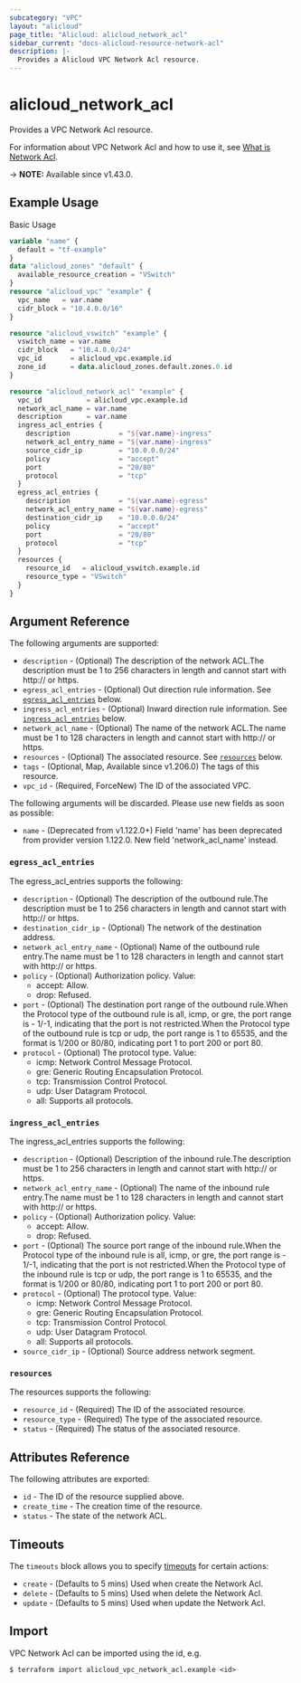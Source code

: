 ```yaml
---
subcategory: "VPC"
layout: "alicloud"
page_title: "Alicloud: alicloud_network_acl"
sidebar_current: "docs-alicloud-resource-network-acl"
description: |-
  Provides a Alicloud VPC Network Acl resource.
---
```


# alicloud_network_acl

Provides a VPC Network Acl resource. 

For information about VPC Network Acl and how to use it, see [What is Network Acl](https://www.alibabacloud.com/help/en/ens/latest/createnetworkacl).

-> **NOTE:** Available since v1.43.0.

## Example Usage

Basic Usage

```terraform
variable "name" {
  default = "tf-example"
}
data "alicloud_zones" "default" {
  available_resource_creation = "VSwitch"
}
resource "alicloud_vpc" "example" {
  vpc_name   = var.name
  cidr_block = "10.4.0.0/16"
}

resource "alicloud_vswitch" "example" {
  vswitch_name = var.name
  cidr_block   = "10.4.0.0/24"
  vpc_id       = alicloud_vpc.example.id
  zone_id      = data.alicloud_zones.default.zones.0.id
}

resource "alicloud_network_acl" "example" {
  vpc_id           = alicloud_vpc.example.id
  network_acl_name = var.name
  description      = var.name
  ingress_acl_entries {
    description            = "${var.name}-ingress"
    network_acl_entry_name = "${var.name}-ingress"
    source_cidr_ip         = "10.0.0.0/24"
    policy                 = "accept"
    port                   = "20/80"
    protocol               = "tcp"
  }
  egress_acl_entries {
    description            = "${var.name}-egress"
    network_acl_entry_name = "${var.name}-egress"
    destination_cidr_ip    = "10.0.0.0/24"
    policy                 = "accept"
    port                   = "20/80"
    protocol               = "tcp"
  }
  resources {
    resource_id   = alicloud_vswitch.example.id
    resource_type = "VSwitch"
  }
}
```


## Argument Reference

The following arguments are supported:
* `description` - (Optional) The description of the network ACL.The description must be 1 to 256 characters in length and cannot start with http:// or https.
* `egress_acl_entries` - (Optional) Out direction rule information. See [`egress_acl_entries`](#egress_acl_entries) below.
* `ingress_acl_entries` - (Optional) Inward direction rule information. See [`ingress_acl_entries`](#ingress_acl_entries) below.
* `network_acl_name` - (Optional) The name of the network ACL.The name must be 1 to 128 characters in length and cannot start with http:// or https.
* `resources` - (Optional) The associated resource. See [`resources`](#resources) below.
* `tags` - (Optional, Map, Available since v1.206.0) The tags of this resource.
* `vpc_id` - (Required, ForceNew) The ID of the associated VPC.

The following arguments will be discarded. Please use new fields as soon as possible:
* `name` - (Deprecated from v1.122.0+) Field 'name' has been deprecated from provider version 1.122.0. New field 'network_acl_name' instead.

### `egress_acl_entries`

The egress_acl_entries supports the following:

* `description` - (Optional) The description of the outbound rule.The description must be 1 to 256 characters in length and cannot start with http:// or https.
* `destination_cidr_ip` - (Optional) The network of the destination address.
* `network_acl_entry_name` - (Optional) Name of the outbound rule entry.The name must be 1 to 128 characters in length and cannot start with http:// or https.
* `policy` - (Optional) Authorization policy. Value:
  - accept: Allow.
  - drop: Refused.
* `port` - (Optional) The destination port range of the outbound rule.When the Protocol type of the outbound rule is all, icmp, or gre, the port range is - 1/-1, indicating that the port is not restricted.When the Protocol type of the outbound rule is tcp or udp, the port range is 1 to 65535, and the format is 1/200 or 80/80, indicating port 1 to port 200 or port 80.
* `protocol` - (Optional) The protocol type. Value:
  - icmp: Network Control Message Protocol.
  - gre: Generic Routing Encapsulation Protocol.
  - tcp: Transmission Control Protocol.
  - udp: User Datagram Protocol.
  - all: Supports all protocols.

### `ingress_acl_entries`

The ingress_acl_entries supports the following:

* `description` - (Optional) Description of the inbound rule.The description must be 1 to 256 characters in length and cannot start with http:// or https.
* `network_acl_entry_name` - (Optional) The name of the inbound rule entry.The name must be 1 to 128 characters in length and cannot start with http:// or https.
* `policy` - (Optional) Authorization policy. Value:
  - accept: Allow.
  - drop: Refused.
* `port` - (Optional) The source port range of the inbound rule.When the Protocol type of the inbound rule is all, icmp, or gre, the port range is - 1/-1, indicating that the port is not restricted.When the Protocol type of the inbound rule is tcp or udp, the port range is 1 to 65535, and the format is 1/200 or 80/80, indicating port 1 to port 200 or port 80.
* `protocol` - (Optional) The protocol type. Value:
  - icmp: Network Control Message Protocol.
  - gre: Generic Routing Encapsulation Protocol.
  - tcp: Transmission Control Protocol.
  - udp: User Datagram Protocol.
  - all: Supports all protocols.
* `source_cidr_ip` - (Optional) Source address network segment.

### `resources`

The resources supports the following:

* `resource_id` - (Required) The ID of the associated resource.
* `resource_type` - (Required) The type of the associated resource.
* `status` - (Required) The status of the associated resource.

## Attributes Reference

The following attributes are exported:
* `id` - The ID of the resource supplied above.
* `create_time` - The creation time of the resource.
* `status` - The state of the network ACL.

## Timeouts

The `timeouts` block allows you to specify [timeouts](https://www.terraform.io/docs/configuration-0-11/resources.html#timeouts) for certain actions:
* `create` - (Defaults to 5 mins) Used when create the Network Acl.
* `delete` - (Defaults to 5 mins) Used when delete the Network Acl.
* `update` - (Defaults to 5 mins) Used when update the Network Acl.

## Import

VPC Network Acl can be imported using the id, e.g.

```shell
$ terraform import alicloud_vpc_network_acl.example <id>
```